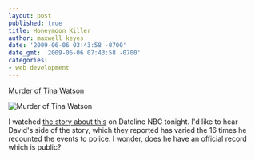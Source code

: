 ```yaml
---
layout: post
published: true
title: Honeymoon Killer
author: maxwell keyes
date: '2009-06-06 03:43:58 -0700'
date_gmt: '2009-06-06 07:43:58 -0700'
categories:
- web development
---
```


[Murder of Tina Watson](http://en.wikipedia.org/wiki/Murder_of_Tina_Watson)

![Murder of Tina Watson](./david-gabriel-watson-tina.jpg "Murder of Tina
Watson")

I watched
[the story about this](http://news.google.com/news?q=David+Gabriel+Watson+Scuba)
on Dateline NBC tonight. I'd like to hear David's side of the story, which they
reported has varied the 16 times he recounted the events to police. I wonder,
does he have an official record which is public?
